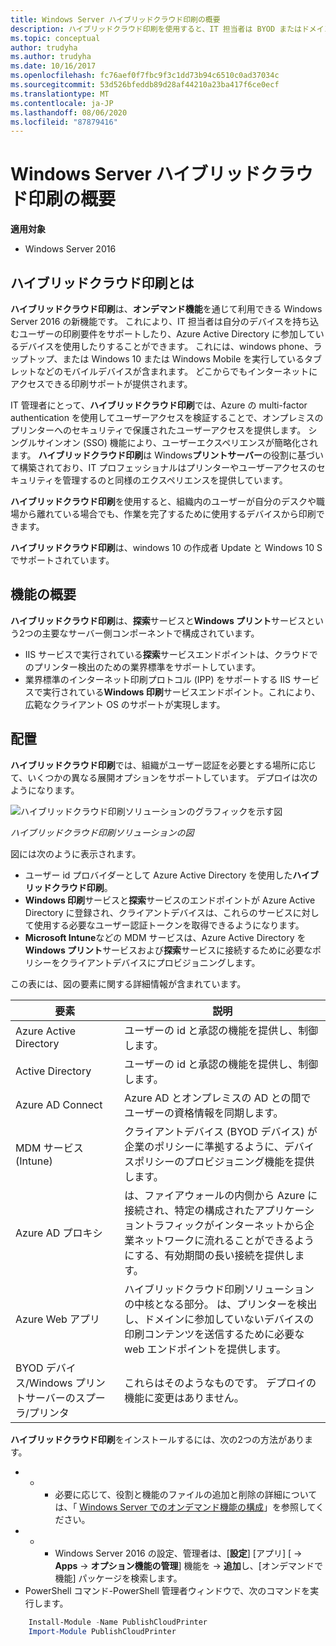 ```yaml
---
title: Windows Server ハイブリッドクラウド印刷の概要
description: ハイブリッドクラウド印刷を使用すると、IT 担当者は BYOD またはドメイン参加済みデバイスの印刷要件をサポートできます。
ms.topic: conceptual
author: trudyha
ms.author: trudyha
ms.date: 10/16/2017
ms.openlocfilehash: fc76aef0f7fbc9f3c1dd73b94c6510c0ad37034c
ms.sourcegitcommit: 53d526bfeddb89d28af44210a23ba417f6ce0ecf
ms.translationtype: MT
ms.contentlocale: ja-JP
ms.lasthandoff: 08/06/2020
ms.locfileid: "87879416"
---
```

# <a name="windows-server-hybrid-cloud-print-overview"></a>Windows Server ハイブリッドクラウド印刷の概要

**適用対象**
-   Windows Server 2016

## <a name="what-is-hybrid-cloud-print"></a>ハイブリッドクラウド印刷とは
**ハイブリッドクラウド印刷**は、**オンデマンド機能**を通じて利用できる Windows Server 2016 の新機能です。 これにより、IT 担当者は自分のデバイスを持ち込むユーザーの印刷要件をサポートしたり、Azure Active Directory に参加しているデバイスを使用したりすることができます。 これには、windows phone、ラップトップ、または Windows 10 または Windows Mobile を実行しているタブレットなどのモバイルデバイスが含まれます。 どこからでもインターネットにアクセスできる印刷サポートが提供されます。

IT 管理者にとって、**ハイブリッドクラウド印刷**では、Azure の multi-factor authentication を使用してユーザーアクセスを検証することで、オンプレミスのプリンターへのセキュリティで保護されたユーザーアクセスを提供します。 シングルサインオン (SSO) 機能により、ユーザーエクスペリエンスが簡略化されます。 **ハイブリッドクラウド印刷**は Windows**プリントサーバー**の役割に基づいて構築されており、IT プロフェッショナルはプリンターやユーザーアクセスのセキュリティを管理するのと同様のエクスペリエンスを提供しています。

**ハイブリッドクラウド印刷**を使用すると、組織内のユーザーが自分のデスクや職場から離れている場合でも、作業を完了するために使用するデバイスから印刷できます。

**ハイブリッドクラウド印刷**は、windows 10 の作成者 Update と Windows 10 S でサポートされています。

## <a name="feature-summary"></a>機能の概要
**ハイブリッドクラウド印刷**は、**探索**サービスと**Windows プリント**サービスという2つの主要なサーバー側コンポーネントで構成されています。
- IIS サービスで実行されている**探索**サービスエンドポイントは、クラウドでのプリンター検出のための業界標準をサポートしています。
- 業界標準のインターネット印刷プロトコル (IPP) をサポートする IIS サービスで実行されている**Windows 印刷**サービスエンドポイント。これにより、広範なクライアント OS のサポートが実現します。

## <a name="deployment"></a>配置
**ハイブリッドクラウド印刷**では、組織がユーザー認証を必要とする場所に応じて、いくつかの異なる展開オプションをサポートしています。 デプロイは次のようになります。

![ハイブリッドクラウド印刷ソリューションのグラフィックを示す図](../media/hybrid-cloud-print/wshcp-deployment-options.png)

*ハイブリッドクラウド印刷ソリューションの図*

図には次のように表示されます。
- ユーザー id プロバイダーとして Azure Active Directory を使用した**ハイブリッドクラウド印刷**。
- **Windows 印刷**サービスと**探索**サービスのエンドポイントが Azure Active Directory に登録され、クライアントデバイスは、これらのサービスに対して使用する必要なユーザー認証トークンを取得できるようになります。
- **Microsoft Intune**などの MDM サービスは、Azure Active Directory を**Windows プリント**サービスおよび**探索**サービスに接続するために必要なポリシーをクライアントデバイスにプロビジョニングします。

この表には、図の要素に関する詳細情報が含まれています。

| 要素 | 説明 |
| ------- | ----------- |
| Azure Active Directory  | ユーザーの id と承認の機能を提供し、制御します。 |
| Active Directory        | ユーザーの id と承認の機能を提供し、制御します。 |
| Azure AD Connect  | Azure AD とオンプレミスの AD との間でユーザーの資格情報を同期します。 |
| MDM サービス (Intune) | クライアントデバイス (BYOD デバイス) が企業のポリシーに準拠するように、デバイスポリシーのプロビジョニング機能を提供します。 |
| Azure AD プロキシ | は、ファイアウォールの内側から Azure に接続され、特定の構成されたアプリケーショントラフィックがインターネットから企業ネットワークに流れることができるようにする、有効期間の長い接続を提供します。 |
| Azure Web アプリ | ハイブリッドクラウド印刷ソリューションの中核となる部分。 は、プリンターを検出し、ドメインに参加していないデバイスの印刷コンテンツを送信するために必要な web エンドポイントを提供します。 |
| BYOD デバイス/Windows プリントサーバーのスプーラ/プリンタ | これらはそのようなものです。 デプロイの機能に変更はありません。 |

**ハイブリッドクラウド印刷**をインストールするには、次の2つの方法があります。
- * * 必要に応じて、役割と機能のファイルの追加と削除の詳細については、「 [Windows Server でのオンデマンド機能の構成](https://docs.microsoft.com/windows-server/administration/server-manager/configure-features-on-demand-in-windows-server)」を参照してください。
- * * Windows Server 2016 の設定、管理者は、[**設定**] [アプリ] [  ->  **Apps**  ->  **オプション機能の管理**] 機能を  ->  **追加**し、[オンデマンドで機能] パッケージを検索します。
- PowerShell コマンド-PowerShell 管理者ウィンドウで、次のコマンドを実行します。

```PowerShell
    Install-Module -Name PublishCloudPrinter
    Import-Module PublishCloudPrinter
```
